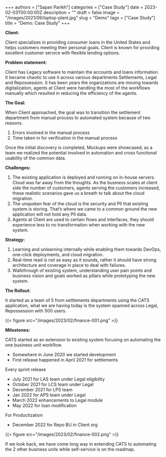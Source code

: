 +++
authors = ["Sapan Parikh"]
categories = ["Case Study"]
date = 2023-02-03T00:00:00Z
description = ""
draft = false
image = "/images/2021/09/laptop-plant.jpg"
slug = "Demo"
tags = ["Case Study"]
title = "Demo: Case Study"
+++

**Client:**

Client specializes in providing consumer loans in the United States and helps customers meeting their personal goals. Client is known for providing excellent customer service with flexible lending options.

**Problem statement:**

Client has Legacy software to maintain the accounts and loans information. It became chaotic to use it across various departments Settlements, Legal and Repossession. It has been years the organizations are moving towards digitalization, agents at Client were handling the most of the workflows manually which resulted in reducing the efficiency of the agents.

**The Goal:**

When Client approached, the goal was to transition the settlement department from manual process to automated system because of two reasons.

1. Errors involved in the manual process
1. Time taken in for verification in the manual process

Once the initial discovery is completed, Mockups were showcased; as a team we realized the potential involved in automation and cross functional usability of the common data.

**Challenges:**

1. The existing application is deployed and running on in-house servers. Cloud was far away from the thoughts. As the business scales at client side the number of customers, agents serving the customers increased, these realistic scenarios gave us a breath to talk about the cloud migration.
1. The unspoken fear of the cloud is the security and PII that existing system is storing. That’s where we came to a common ground the new application will not hold any PII data.
1. Agents at Client are used to certain flows and interfaces, they should experience less to no transformation when working with the new system.

**Strategy:**

1. Learning and unlearning internally while enabling them towards DevOps, one-click deployments, and cloud migration.
1. Real-time read is not as easy as it sounds, rather it should have strong architecture and coverage in place to deal with failures.
1. Walkthrough of existing system, understanding user pain points and business vision and goals worked as pillars while prototyping the new system.

**The Rollout:**

It started as a team of 5 from settlements departments using the CATS application, what we are having today is the system spanned across Legal, Repossession with 500 users.

{{< figure src="/images/2023/02/finance-001.png" >}}

**Milestones:**

CATS started as an extension to existing system focusing on automating the one business unit workflow.

- Somewhere in June 2020 we started development
- First release happened in April 2021 for settlements

Every sprint release

- July 2021 for LAS team under Legal eligibility
- October 2021 for LCS team under Legal
- December 2021 for LPS team
- Jan 2022 for APS team under Legal
- March 2022 enhancements to Legal module
- May 2022 for loan modification

For Productization

- December 2022 for Repo BU in Client org

{{< figure src="/images/2023/02/finance-002.png" >}}

If we look back, we have come long way in extending CATS to automating the 2 other business units while self-service is on the roadmap.

